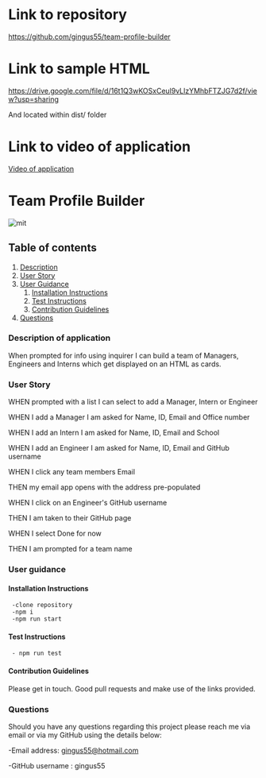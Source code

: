 # Link to repository

https://github.com/gingus55/team-profile-builder

# Link to sample HTML

https://drive.google.com/file/d/16t1Q3wKOSxCeul9vLlzYMhbFTZJG7d2f/view?usp=sharing

And located within dist/ folder

# Link to video of application

<a href="https://drive.google.com/file/d/1KGCgSbP_8tewVnQbtAlZN28CyZJfX5Lf/view?usp=sharing">Video of application</a>

# Team Profile Builder

![mit](https://img.shields.io/static/v1?label=mit&message=License&color=green)

## Table of contents

1. [Description](#description)
2. [User Story](#user-story)
3. [User Guidance](#guidance)
   1. [Installation Instructions](#installation)
   2. [Test Instructions](#test)
   3. [Contribution Guidelines](#contribution)
4. [Questions](#questions)

<a id="description"></a>

### Description of application

When prompted for info using inquirer I can build a team of Managers, Engineers and Interns which get displayed on an HTML as cards.

<a id="user-story"></a>

### User Story

WHEN prompted with a list I can select to add a Manager, Intern or Engineer

WHEN I add a Manager I am asked for Name, ID, Email and Office number

WHEN I add an Intern I am asked for Name, ID, Email and School

WHEN I add an Engineer I am asked for Name, ID, Email and GitHub username

WHEN I click any team members Email

THEN my email app opens with the address pre-populated

WHEN I click on an Engineer's GitHub username

THEN I am taken to their GitHub page

WHEN I select Done for now

THEN I am prompted for a team name

<a id="guidance"></a>

### User guidance

<a id="installation"></a>

#### Installation Instructions

```
 -clone repository
 -npm i
 -npm run start
```

<a id="test"></a>

#### Test Instructions

     - npm run test

<a id="contribution"></a>

#### Contribution Guidelines

Please get in touch. Good pull requests and make use of the links provided.

<a id="questions"></a>

### Questions

Should you have any questions regarding this project please reach me via email or via my GitHub using the details below:

-Email address: gingus55@hotmail.com

-GitHub username : gingus55
